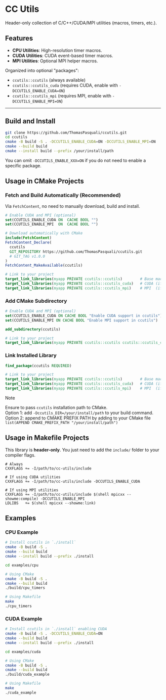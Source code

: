 # CC Utils

Header-only collection of C/C++/CUDA/MPI utilities (macros, timers, etc.).

## Features
- **CPU Utilities**: High-resolution timer macros.
- **CUDA Utilities**: CUDA event-based timer macros.
- **MPI Utilities**: Optional MPI helper macros.

Organized into optional "packages":
- `ccutils::ccutils` (always available)
- `ccutils::ccutils_cuda` (requires CUDA, enable with `-DCCUTILS_ENABLE_CUDA=ON`)
- `ccutils::ccutils_mpi` (requires MPI, enable with `-DCCUTILS_ENABLE_MPI=ON`)

---

## Build and Install

```bash
git clone https://github.com/ThomasPasquali/ccutils.git
cd ccutils
cmake -B build -S . -DCCUTILS_ENABLE_CUDA=ON -DCCUTILS_ENABLE_MPI=ON
cmake --build build
cmake --install build --prefix /your/install/path
```

You can omit `-DCCUTILS_ENABLE_XXX=ON` if you do not need to enable a specific package.

## Usage in CMake Projects

### Fetch and Build Automatically (Recommended)

Via `FetchContent`, no need to manually download, build and install.

```cmake
# Enable CUDA and MPI (optional)
set(CCUTILS_ENABLE_CUDA ON  CACHE BOOL "")
set(CCUTILS_ENABLE_MPI  ON  CACHE BOOL "")

# Download automatically with CMake
include(FetchContent)
FetchContent_Declare(
  ccutils
  GIT_REPOSITORY https://github.com/ThomasPasquali/ccutils.git
  # GIT_TAG v1.0.0
)
FetchContent_MakeAvailable(ccutils)

# Link to your project
target_link_libraries(myapp PRIVATE ccutils::ccutils)        # Base macros
target_link_libraries(myapp PRIVATE ccutils::ccutils_cuda)   # CUDA (if enabled)
target_link_libraries(myapp PRIVATE ccutils::ccutils_mpi)    # MPI  (if enabled)
```

### Add CMake Subdirectory

```cmake
# Enable CUDA and MPI (optional)
set(CCUTILS_ENABLE_CUDA ON CACHE BOOL "Enable CUDA support in ccutils")
set(CCUTILS_ENABLE_MPI ON CACHE BOOL "Enable MPI support in ccutils")

add_subdirectory(ccutils)

# Link to your project
target_link_libraries(myapp PRIVATE ccutils::ccutils ccutils::ccutils_cuda ccutils::ccutils_mpi)
```

### Link Installed Library

```cmake
find_package(ccutils REQUIRED)

# Link to your project
target_link_libraries(myapp PRIVATE ccutils::ccutils)        # Base macros
target_link_libraries(myapp PRIVATE ccutils::ccutils_cuda)   # CUDA (if enabled)
target_link_libraries(myapp PRIVATE ccutils::ccutils_mpi)    # MPI  (if enabled)

```
> [!NOTE]  
> Ensure to pass `ccutils` installation path to CMake.  
> Option 1: add `-Dccutils_DIR=/your/install/path` to your build command.  
> Option 2: append to CMAKE PREFIX PATH by adding to your CMake file `list(APPEND CMAKE_PREFIX_PATH "/your/install/path")`  


## Usage in Makefile Projects

This library is **header-only**. You just need to add the `include/` folder to your compiler flags.

```make
# Always
CXXFLAGS += -I/path/to/cc-utils/include

# If using CUDA utilities
CXXFLAGS += -I/path/to/cc-utils/include -DCCUTILS_ENABLE_CUDA

# If using MPI utilities
CXXFLAGS += -I/path/to/cc-utils/include $(shell mpicxx --showme:compile) -DCCUTILS_ENABLE_MPI
LDLIBS   += $(shell mpicxx --showme:link)
```

## Examples

### CPU Example

```bash
# Install ccutils in `./install`
cmake -B build -S .
cmake --build build
cmake --install build --prefix ./install

cd examples/cpu

# Using CMake
cmake -B build -S .
cmake --build build
./build/cpu_timers

# Using Makefile
make
./cpu_timers
```

### CUDA Example

```bash
# Install ccutils in `./install` enabling CUDA
cmake -B build -S . -DCCUTILS_ENABLE_CUDA=ON
cmake --build build
cmake --install build --prefix ./install

cd examples/cuda

# Using CMake
cmake -B build -S .
cmake --build build
./build/cuda_example

# Using Makefile
make
./cuda_example
```